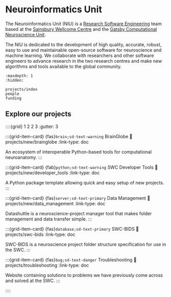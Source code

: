 # Neuroinformatics Unit

The Neuroinformatics Unit (NIU) is a [Research Software Engineering](https://society-rse.org/) team based at the [Sainsbury Wellcome Centre](https://www.sainsburywellcome.org/web/) and the [Gatsby Computational Neuroscience Unit](https://www.ucl.ac.uk/gatsby/gatsby-computational-neuroscience-unit). 

The NIU is dedicated to the development of high quality, accurate, robust, easy to use and maintainable open-source software for neuroscience and machine learning. We collaborate with researchers and other software engineers to advance research in the two research centres and make new algorithms and tools available to the global community.


```{toctree}
:maxdepth: 1
:hidden:

projects/index
people
funding
```

## Explore our projects

::::{grid} 1 2 2 3
:gutter: 3

:::{grid-item-card} {fas}`brain;sd-text-warning` BrainGlobe
:link: projects/new/brainglobe
:link-type: doc

An ecosystem of interoperable Python-based tools for computational neuroanatomy.
:::

:::{grid-item-card} {fab}`python;sd-text-warning` SWC Developer Tools
:link: projects/new/developer_tools
:link-type: doc

A Python package template allowing quick and easy setup of new projects.
:::

:::{grid-item-card} {fas}`server;sd-text-primary` Data Management
:link: projects/new/data_management
:link-type: doc

Datashuttle is a neuroscience-project manager tool that makes folder management and data transfer simple. 
:::

:::{grid-item-card} {fas}`database;sd-text-primary` SWC-BIDS
:link: projects/swc-bids
:link-type: doc

SWC-BIDS is a neuroscience project folder structure specification for use in the SWC.
:::

:::{grid-item-card} {fas}`bug;sd-text-danger` Troubleshooting
:link: projects/troubleshooting
:link-type: doc

Website containing solutions to problems we have previously 
come across and solved at the SWC.
:::

::::
